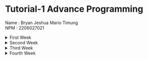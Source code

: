 # Tutorial-1 Advance Programming
Name : Bryan Jeshua Mario Timung \
NPM : 2206027021 
<details>
<summary>First Week</summary>

## First Week

### First reflection
My code follows clean code principles and secure coding practices by using meaningful names for functions. Furthermore, each function is small and focuses on doing one thing. Both of them are demonstrated through the implementation of method findById, update, and delete. Not only that, I avoid excessive and unnecessary comments in the code. 
Unused code is regularly removed to keep the codebase clean. Additionally, the layout of the code is clear and organized for easy understanding.
To enhance my code, I need to ensure the validity of the input. While writing this reflection, I've identified a loophole in my HTML code that permits string inputs as quantities, which must be addressed by restricting input to integers only. The effect of unrestricted quantity field input is the redirection to an error page since the instantiation of the product fails due to mistyped attribute values being inserted. After fixing that part, my code runs smoothly and even won't allow floats to be inserted.


### Second reflection
After writing the unit tests, I feel that I need to practice more in identifying loopholes. When building functionalities in our code, there is a risk of bias. We often assume that our code/program is already secure, but in reality, it is not yet secure. To reduce this bias, we must always be suspicious of our own code so that we can identify any loopholes. To ensure that our unit tests are sufficient, we need to implement code coverage metrics, considering function coverage, statement coverage, branch coverage, condition coverage, and line coverage. However, good code coverage does not necessarily indicate good unit tests. We still need to ensure the quality of the unit tests by checking all possible leaks/failures in our code.

Regarding the case study, instead of creating two different classes, I believe we could create a single class file with divided functions. This approach would be more efficient since we wouldn't need to reimport packages/libraries that are required. Additionally, we could obtain the result by running just a single class file instead of two. In terms of cleanliness, I think we should ensure that each unit test only tests one case and does not overlap. The naming of instances must be clear and self-explanatory.
</details>

<details>
<summary>Second Week</summary>

## Second Week
1. There are several code quality issues that I fixed during exercise such as
   - I remove public modifier of create and findAll in ProductService interface. It is a default that for every interface, the method by default is public. 
   - I enforce policy of braces in several conditionals in Product class
   - In ci.yml, I added token permission as a result following recommendation from scorecard
2. In my opinion, yes, my code currently follows the principles of CI/CD. I can see Continuous Integration in action through the process of integrating code from several branches, as if created by multiple programmers. Then, the test suite is being executed to know whether the update(s) of the code will safely running even though there are some edge cases being prepared (it is executed with ci.yml). After that, the machine automatically reviews some parts to ensure the program follows standards and conventions, ensuring it is safe and runs smoothly. This is executed through pmd and scorecards settings. The Continuous Deployment aspect can be seen in the deployment process after the CI phase is completed. The entire software release process is automated with Kobey, enabling one or more people to work faster.

</details>

<details>
<summary>Third Week</summary>

## Third Week
> 1. Explain what principles you apply to your project!
- Single Responsibility Principle
This principle emphasize the importance of a module only being responsible to only one actor.
-- I create a HomeController class file that is only responsible for controlling the home page. 
-- I divide ProductController and CarController into two different class files.

- Open Closed Principle
The principle emphasizes the openness of entities to extension but their closeness to modification. Seeing many similarities between the Product and Car models, I make Car a child of Product. Car has a unique attribute for color.

- Liskov Substitution Principle
In the project, we can observe that the ProductServiceImpl, as a child, is also a ProductService. It implements all the methods defined in ProductService.

- Interface Segregation Principle
Building upon the provided templates, the interfaces are already segregated into CarService and ProductService. Therefore, I only need to implement them in the controller file.

- Depedency Inversion Principle
Following this principle, which prefers using abstraction, I use interfaces instead of concrete implementations for CarService and ProductService in the controller.

> 2. Explain the advantages of applying SOLID principles to your project with examples.
- Increase modularity
SOLID principles break down the program into simpler and more manageable parts, like Lego bricks. I can change a part or function without significantly affecting other parts, thus avoiding disruption to the entire program. Additionally, I can reuse created parts to build other components. For example, creating Car models that extend Product allows Car to inherit all Product attributes.

- Improve readability
By dividing the program into simpler and more manageable components, each function or class becomes smaller and more straightforward. Understanding a function or class becomes faster as they are divided by functionality. For instance, knowing that the HomeController file is only responsible for navigating the Home page.

- Make testing easier
With SOLID principles, testing becomes easier because each function only performs one task. Identifying mistakes and fixing them becomes simpler since the code is modular, requiring changes to only small parts. For example, if I make a mistake in finding car by Id, I only have to focus on fixing the findById in CarService and CarServiceImpl, not on the other part

> 3. Explain the disadvantages of not applying SOLID principles to your project with examples.
- Complicate testing
Without applying SOLID principles, classes and functions tend to handle multiple tasks, making testing challenging. For instance, having a single repository class for two different models complicates managing instances and debugging errors related to specific model instances.

- Reduce readability
Failure to apply SOLID principles results in code that is harder to read. For instance, incorporating all controllers into a single class file makes the file lengthy, making it difficult to navigate or modify paths if necessary.

- Reduce reusability
Neglecting SOLID principles often leads to redundant code, requiring recreation of similar components. For example, if Car and Product share common attributes, but are not structured as parent-child, creating two separate models with nearly identical attributes and behaviors becomes redundant.

Credit : ChatGPT for correcting my grammatical errors.

 </details>

 <details><summary>Fourth Week</summary>

 ## Fourth Week
> Reflect based on Percival (2017) proposed self-reflective questions (in “Principles and Best Practice of Testing” submodule, chapter “Evaluating Your Testing Objectives”), whether this TDD flow is useful enough for you or not. If not, explain things that you need to do next time you make more tests.I personally find the Test-Driven Development (TDD) approach quite helpful in certain situations, especially when I have a clear idea of what I'm aiming to create. It's great for projects where the goals and standards are well-defined from the start. In environments with strict regulations, like at more formal companies, following the TDD process can really help in ensuring we meet all necessary compliance.

However, I've noticed that many projects evolve as they progress, and sometimes what we're building isn't really clear until we're well into the development process. In these cases, figuring out test cases can be challenging if we're still unsure about the project's final shape. Next time, I plan to allocate more time for thorough planning and case development, to make the testing phase more effective and efficient. 


> You have created unit tests in Tutorial. Now reflect whether your tests have successfully followed F.I.R.S.T. principle or not. If not, explain things that you need to do the next time you create more tests.
1. Speed: I feel pretty good about the speed of my code. It's pretty important, especially in Test-Driven Development. Efficient code is a big help, and I think mine is up to the task.

2. Independence/Isolation: I admit that there are a few spots where my service could be a bit more isolated.  It's led to a bit more time spent on debugging test cases than I'd like. I'm looking forward to making my test cases more isolated by making sure that I already have clear and detail plans what function and case that I have to serve.

3. Reproducibility: I haven't had the chance to try my code out on different devices or systems yet, but from what I can tell, there shouldn't be any big hurdles in running it elsewhere. Next time, I'll try on another machine as well.

4. Self-Validation: My code seems to tick this box well. Each test does a great job of clearly stating whether the code being tested is doing what it's supposed to, and mostly without any need for manual checking.

5. Timeliness: I think I'm doing pretty well here, too. Though, since this is my first time through this TDD process, I've had a few moments where I needed to tweak my tests as I go. It's all part of the learning process, and I'm humbly getting better.

 </details>
